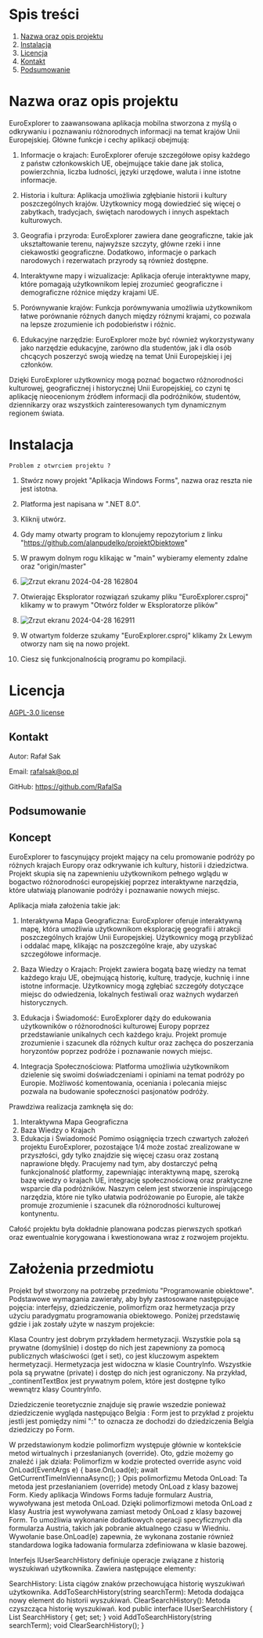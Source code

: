 # Spis treści
1. [Nazwa oraz opis projektu](#nazwa-oraz-opis-projektu)
2. [Instalacja](#instalacja)
3. [Licencja](#licencja)
4. [Kontakt](#kontakt)
5. [Podsumowanie](#podsumowanie)


# Nazwa oraz opis projektu
EuroExplorer to zaawansowana aplikacja mobilna stworzona z myślą o odkrywaniu i poznawaniu różnorodnych informacji na temat krajów Unii Europejskiej. Główne funkcje i cechy aplikacji obejmują:

1. Informacje o krajach: EuroExplorer oferuje szczegółowe opisy każdego z państw członkowskich UE, obejmujące takie dane jak stolica, powierzchnia, liczba ludności, języki urzędowe, waluta i inne istotne informacje.

2. Historia i kultura: Aplikacja umożliwia zgłębianie historii i kultury poszczególnych krajów. Użytkownicy mogą dowiedzieć się więcej o zabytkach, tradycjach, świętach narodowych i innych aspektach kulturowych.

3. Geografia i przyroda: EuroExplorer zawiera dane geograficzne, takie jak ukształtowanie terenu, najwyższe szczyty, główne rzeki i inne ciekawostki geograficzne. Dodatkowo, informacje o parkach narodowych i rezerwatach przyrody są również dostępne.

4. Interaktywne mapy i wizualizacje: Aplikacja oferuje interaktywne mapy, które pomagają użytkownikom lepiej zrozumieć geograficzne i demograficzne różnice między krajami UE.

5. Porównywanie krajów: Funkcja porównywania umożliwia użytkownikom łatwe porównanie różnych danych między różnymi krajami, co pozwala na lepsze zrozumienie ich podobieństw i różnic.

6. Edukacyjne narzędzie: EuroExplorer może być również wykorzystywany jako narzędzie edukacyjne, zarówno dla studentów, jak i dla osób chcących poszerzyć swoją wiedzę na temat Unii Europejskiej i jej członków.

Dzięki EuroExplorer użytkownicy mogą poznać bogactwo różnorodności kulturowej, geograficznej i historycznej Unii Europejskiej, co czyni tę aplikację nieocenionym źródłem informacji dla podróżników, studentów, dziennikarzy oraz wszystkich zainteresowanych tym dynamicznym regionem świata.
  
  # Instalacja
    Problem z otwrciem projektu ?
    
1. Stwórz nowy projekt "Aplikacja Windows Forms", nazwa oraz reszta nie jest istotna.
2. Platforma jest napisana w ".NET 8.0".
3. Kliknij utwórz.
4. Gdy mamy otwarty program to klonujemy repozytorium z linku "https://github.com/alanpudelko/projektObiektowe"
5. W prawym dolnym rogu klikając w "main" wybieramy elementy zdalne oraz "origin/master"
6. ![Zrzut ekranu 2024-04-28 162804](https://github.com/alanpudelko/projektObiektowe/assets/105422613/06fc604a-fe0a-43b2-b108-5c3d9b66de2f)

7. Otwierając Eksplorator rozwiązań szukamy pliku "EuroExplorer.csproj" klikamy w to prawym "Otwórz folder w Eksploratorze plików"
8. ![Zrzut ekranu 2024-04-28 162911](https://github.com/alanpudelko/projektObiektowe/assets/105422613/1597234a-e3dd-4dff-a92c-a01a6dcfa39a)

9. W otwartym folderze szukamy "EuroExplorer.csproj" klikamy 2x Lewym otworzy nam się na nowo projekt.
10. Ciesz się funkcjonalnością programu po kompilacji.

# Licencja
[AGPL-3.0 license](https://github.com/alanpudelko/projektObiektowe/tree/master?tab=AGPL-3.0-1-ov-file)

## Kontakt

Autor: Rafał Sak

Email: rafalsak@op.pl

GitHub: https://github.com/RafalSa

## Podsumowanie
## Koncept
EuroExplorer to fascynujący projekt mający na celu promowanie podróży po różnych krajach Europy oraz odkrywanie ich kultury, historii i dziedzictwa. Projekt skupia się na zapewnieniu użytkownikom pełnego wglądu w bogactwo różnorodności europejskiej poprzez interaktywne narzędzia, które ułatwiają planowanie podróży i poznawanie nowych miejsc.

Aplikacja miała założenia takie jak:
1. Interaktywna Mapa Geograficzna: EuroExplorer oferuje interaktywną mapę, która umożliwia użytkownikom eksplorację geografii i atrakcji poszczególnych krajów Unii Europejskiej. Użytkownicy mogą przybliżać i oddalać mapę, klikając na poszczególne kraje, aby uzyskać szczegółowe informacje.

2. Baza Wiedzy o Krajach: Projekt zawiera bogatą bazę wiedzy na temat każdego kraju UE, obejmującą historię, kulturę, tradycje, kuchnię i inne istotne informacje. Użytkownicy mogą zgłębiać szczegóły dotyczące miejsc do odwiedzenia, lokalnych festiwali oraz ważnych wydarzeń historycznych.

3. Edukacja i Świadomość: EuroExplorer dąży do edukowania użytkowników o różnorodności kulturowej Europy poprzez przedstawianie unikalnych cech każdego kraju. Projekt promuje zrozumienie i szacunek dla różnych kultur oraz zachęca do poszerzania horyzontów poprzez podróże i poznawanie nowych miejsc.

4. Integracja Społecznościowa: Platforma umożliwia użytkownikom dzielenie się swoimi doświadczeniami i opiniami na temat podróży po Europie. Możliwość komentowania, oceniania i polecania miejsc pozwala na budowanie społeczności pasjonatów podróży.

Prawdziwa realizacja zamknęła się do:
1. Interaktywna Mapa Geograficzna
2. Baza Wiedzy o Krajach
3. Edukacja i Świadomość
Pomimo osiągnięcia trzech czwartych założeń projektu EuroExplorer, pozostające 1/4 może zostać zrealizowane w przyszłości, gdy tylko znajdzie się więcej czasu oraz zostaną naprawione błędy. Pracujemy nad tym, aby dostarczyć pełną funkcjonalność platformy, zapewniając interaktywną mapę, szeroką bazę wiedzy o krajach UE, integrację społecznościową oraz praktyczne wsparcie dla podróżników. Naszym celem jest stworzenie inspirującego narzędzia, które nie tylko ułatwia podróżowanie po Europie, ale także promuje zrozumienie i szacunek dla różnorodności kulturowej kontynentu.

Całość projektu była dokładnie planowana podczas pierwszych spotkań oraz ewentualnie korygowana i kwestionowana wraz z rozwojem projektu.

# Założenia przedmiotu
Projekt był stworzony na potrzebę przedmiotu "Programowanie obiektowe". Podstawowe wymagania zawierały, aby były zastosowane następujące pojęcia: interfejsy, dziedziczenie, polimorfizm oraz hermetyzacja przy użyciu paradygmatu programowania obiektowego. Poniżej przedstawię gdzie i jak zostały użyte w naszym projekcie:

Klasa Country jest dobrym przykładem hermetyzacji. Wszystkie pola są prywatne (domyślnie) i dostęp do nich jest zapewniony za pomocą publicznych właściwości (get i set), co jest kluczowym aspektem hermetyzacji.
Hermetyzacja jest widoczna w klasie CountryInfo. Wszystkie pola są prywatne (private) i dostęp do nich jest ograniczony. Na przykład, _continentTextBox jest prywatnym polem, które jest dostępne tylko wewnątrz klasy CountryInfo.  

Dziedziczenie teoretycznie znajduje się prawie wszedzie ponieważ dziedziczenie wygląda następująco Belgia : Form jest to przykład z projektu jestli jest pomiędzy nimi ":" to oznacza ze dochodzi do dziedziczenia Belgia dziedziczy po Form.

W przedstawionym kodzie polimorfizm występuje głównie w kontekście metod wirtualnych i przesłanianych (override). Oto, gdzie możemy go znaleźć i jak działa:
Polimorfizm w kodzie
protected override async void OnLoad(EventArgs e)
{
    base.OnLoad(e);
    await GetCurrentTimeInViennaAsync();
}
Opis polimorfizmu
Metoda OnLoad:
Ta metoda jest przesłanianiem (override) metody OnLoad z klasy bazowej Form. Kiedy aplikacja Windows Forms ładuje formularz Austria, wywoływana jest metoda OnLoad. Dzięki polimorfizmowi metoda OnLoad z klasy Austria jest wywoływana zamiast metody OnLoad z klasy bazowej Form. To umożliwia wykonanie dodatkowych operacji specyficznych dla formularza Austria, takich jak pobranie aktualnego czasu w Wiedniu.
Wywołanie base.OnLoad(e) zapewnia, że wykonana zostanie również standardowa logika ładowania formularza zdefiniowana w klasie bazowej.

Interfejs IUserSearchHistory definiuje operacje związane z historią wyszukiwań użytkownika. Zawiera następujące elementy:

SearchHistory: Lista ciągów znaków przechowująca historię wyszukiwań użytkownika.
AddToSearchHistory(string searchTerm): Metoda dodająca nowy element do historii wyszukiwań.
ClearSearchHistory(): Metoda czyszcząca historię wyszukiwań.
kod
public interface IUserSearchHistory
{
    List<string> SearchHistory { get; set; }
    void AddToSearchHistory(string searchTerm);
    void ClearSearchHistory();
}

